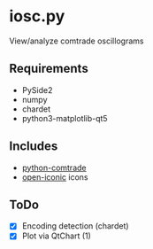 # iosc.py

View/analyze comtrade oscillograms

## Requirements
- PySide2
- numpy
- chardet
- python3-matplotlib-qt5

## Includes
- [python-comtrade](https://github.com/dparrini/python-comtrade)
- [open-iconic](https://github.com/iconic/open-iconic) icons

## ToDo
- [x] Encoding detection (chardet)
- [x] Plot via QtChart (1)

